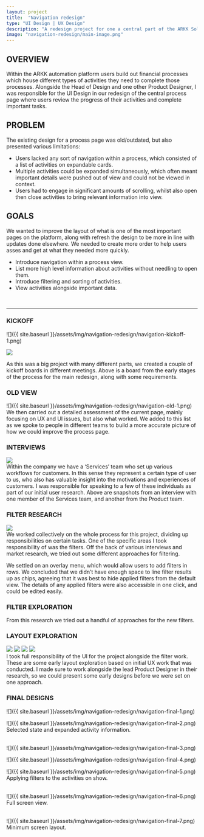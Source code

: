 ```yaml
---
layout: project
title:  "Navigation redesign"
type: "UI Design | UX Design"
description: "A redesign project for one a central part of the ARKK Solutions financial automation platform."
image: "navigation-redesign/main-image.png"
---
```


## OVERVIEW
Within the ARKK automation platform users build out financial processes which house different types of activities they need to complete those processes. Alongside the Head of Design and one other Product Designer, I was responsible for the UI Design in our redesign of the central process page where users review the progress of their activities and complete important tasks.

## PROBLEM
The existing design for a process page was old/outdated, but also presented various limitations:
- Users lacked any sort of navigation within a process, which consisted of a list of activities on expandable cards.
- Multiple activities could be expanded simultaneously, which often meant important details were pushed out of view and could not be viewed in context. 
- Users had to engage in significant amounts of scrolling, whilst also open then close activities to bring relevant information into view.

## GOALS
We wanted to improve the layout of what is one of the most important pages on the platform, along with refresh the design to be more in line with updates done elsewhere. We needed to create more order to help users asses and get at what they needed more quickly.
- Introduce navigation within a process view. 
- List more high level information about activities without needling to open them. 
- Introduce filtering and sorting of activities.
- View activities alongside important data.

<br>

---

### KICKOFF
![]({{ site.baseurl }}/assets/img/navigation-redesign/navigation-kickoff-1.png)
<div class="row mb8">
    <div class="col-md-8 col-md-offset-2">
        <img src="{{ site.baseurl }}/assets/img/navigation-redesign/navigation-kickoff-2.png">
    </div>
</div>

As this was a big project with many different parts, we created a couple of kickoff boards in different meetings. Above is a board from the early stages of the process for the main redesign, along with some requirements.

### OLD VIEW
![]({{ site.baseurl }}/assets/img/navigation-redesign/navigation-old-1.png)
We then carried out a detailed assessment of the current page, mainly focusing on UX and UI issues, but also what worked. We added to this list as we spoke to people in different teams to build a more accurate picture of how we could improve the process page.

### INTERVIEWS
<div class="row mb8">
    <div class="col-md-8 col-md-offset-2">
        <img src="{{ site.baseurl }}/assets/img/navigation-redesign/navigation-interviews-1.png">
    </div>
</div>
Within the company we have a ‘Services’ team who set up various workflows for customers. In this sense they represent a certain type of user to us, who also has valuable insight into the motivations and experiences of customers. I was responsible for speaking to a few of these individuals as part of our initial user research.  Above are snapshots from an interview with one member of the Services team, and another from the Product team.

### FILTER RESEARCH
<div class="row mb8">
    <div class="col-md-8 col-md-offset-2">
        <img src="{{ site.baseurl }}/assets/img/navigation-redesign/navigation-filter-research-1.png">
    </div>
</div>
We worked collectively on the whole process for this project, dividing up responsibilities on certain tasks. One of the specific areas I took responsibility of was the filters. Off the back of various interviews and market  research, we tried out some different approaches for filtering.

We settled on an overlay menu, which would allow users to add filters in rows. We concluded that we didn’t have enough space to line filter results up as chips, agreeing that it was best to hide applied filters from the default view. The details of any applied filters were also accessible in one click, and could be edited easily.

### FILTER EXPLORATION
From this research we tried out a handful of approaches for the new filters.

### LAYOUT EXPLORATION
<div class="row two-column">
    <img src="{{ site.baseurl }}/assets/img/navigation-redesign/navigation-wireframes-1.png">
    <img src="{{ site.baseurl }}/assets/img/navigation-redesign/navigation-wireframes-2.png">
    <img src="{{ site.baseurl }}/assets/img/navigation-redesign/navigation-wireframes-3.png">
    <img src="{{ site.baseurl }}/assets/img/navigation-redesign/navigation-wireframes-4.png">
</div>
I took full responsibility of the UI for the project alongside the filter work. These are some early layout exploration based on initial UX work that was conducted. I made sure to work alongside the lead Product Designer in their research, so we could present some early designs before we were set on one approach.

### FINAL DESIGNS
![]({{ site.baseurl }}/assets/img/navigation-redesign/navigation-final-1.png)
<br>

![]({{ site.baseurl }}/assets/img/navigation-redesign/navigation-final-2.png)
Selected state and expanded activity information.
<br>
<br>

![]({{ site.baseurl }}/assets/img/navigation-redesign/navigation-final-3.png)
<br>

![]({{ site.baseurl }}/assets/img/navigation-redesign/navigation-final-4.png)
<br>

![]({{ site.baseurl }}/assets/img/navigation-redesign/navigation-final-5.png)
Applying filters to the activities on show.
<br>
<br>

![]({{ site.baseurl }}/assets/img/navigation-redesign/navigation-final-6.png)
Full screen view.
<br>
<br>

![]({{ site.baseurl }}/assets/img/navigation-redesign/navigation-final-7.png)
Minimum screen layout.